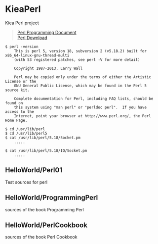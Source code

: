 # KieaPerl

Kiea Perl project  
> [Perl Programming Document](https://perldoc.perl.org/ "Perl Programming Document")  
> [Perl Download](http://www.perl.org/get.html "Perl Download")  

    $ perl -version
        This is perl 5, version 18, subversion 2 (v5.18.2) built for x86_64-linux-gnu-thread-multi
        (with 53 registered patches, see perl -V for more detail)

        Copyright 1987-2013, Larry Wall

        Perl may be copied only under the terms of either the Artistic License or the
        GNU General Public License, which may be found in the Perl 5 source kit.

        Complete documentation for Perl, including FAQ lists, should be found on
        this system using "man perl" or "perldoc perl".  If you have access to the
        Internet, point your browser at http://www.perl.org/, the Perl Home Page.
    
    $ cd /usr/lib/perl
    $ cd /usr/lib/perl5
    $ cat /usr/lib/perl/5.18/Socket.pm
        .....
        
    $ cat /usr/lib/perl/5.18/IO/Socket.pm
        .....
        

## HelloWorld/Perl01

Test sources for perl

## HelloWorld/ProgrammingPerl

sources of the book Programming Perl

## HelloWorld/PerlCookbook

sources of the book Perl Cookbook



